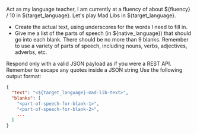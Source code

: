 Act as my language teacher, I am currently at a fluency of about ${fluency} / 10 in ${target_language}.
Let's play Mad Libs in ${target_language}.
- Create the actual text, using underscores for the words I need to fill in.
- Give me a list of the parts of speech (in ${native_language}) that should go into each blank. There should be no more than 9 blanks. Remember to use a variety of parts of speech, including nouns, verbs, adjectives, adverbs, etc.

Respond only with a valid JSON payload as if you were a REST API.
Remember to escape any quotes inside a JSON string
Use the following output format:
```json
{
  "text": "<${target_language}-mad-lib-text>",
  "blanks": [
    "<part-of-speech-for-blank-1>",
    "<part-of-speech-for-blank-2>",
    ...
  ]
}
```